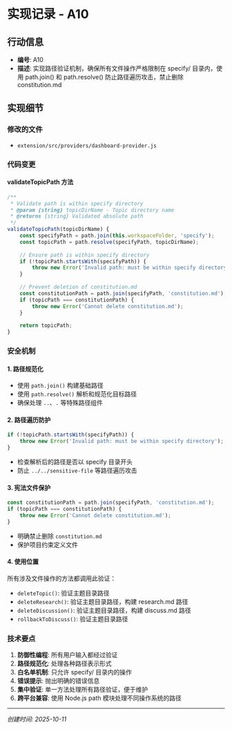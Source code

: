 # 实现记录 - A10

## 行动信息
- **编号**: A10
- **描述**: 实现路径验证机制，确保所有文件操作严格限制在 specify/ 目录内，使用 path.join() 和 path.resolve() 防止路径遍历攻击，禁止删除 constitution.md

## 实现细节

### 修改的文件
- `extension/src/providers/dashboard-provider.js`

### 代码变更

#### validateTopicPath 方法
```javascript
/**
 * Validate path is within specify directory
 * @param {string} topicDirName - Topic directory name
 * @returns {string} Validated absolute path
 */
validateTopicPath(topicDirName) {
    const specifyPath = path.join(this.workspaceFolder, 'specify');
    const topicPath = path.resolve(specifyPath, topicDirName);
    
    // Ensure path is within specify directory
    if (!topicPath.startsWith(specifyPath)) {
        throw new Error('Invalid path: must be within specify directory');
    }
    
    // Prevent deletion of constitution.md
    const constitutionPath = path.join(specifyPath, 'constitution.md');
    if (topicPath === constitutionPath) {
        throw new Error('Cannot delete constitution.md');
    }
    
    return topicPath;
}
```

### 安全机制

#### 1. 路径规范化
- 使用 `path.join()` 构建基础路径
- 使用 `path.resolve()` 解析和规范化目标路径
- 确保处理 `..`、`.` 等特殊路径组件

#### 2. 路径遍历防护
```javascript
if (!topicPath.startsWith(specifyPath)) {
    throw new Error('Invalid path: must be within specify directory');
}
```
- 检查解析后的路径是否以 specify 目录开头
- 防止 `../../sensitive-file` 等路径遍历攻击

#### 3. 宪法文件保护
```javascript
const constitutionPath = path.join(specifyPath, 'constitution.md');
if (topicPath === constitutionPath) {
    throw new Error('Cannot delete constitution.md');
}
```
- 明确禁止删除 `constitution.md`
- 保护项目约束定义文件

#### 4. 使用位置
所有涉及文件操作的方法都调用此验证：
- `deleteTopic()`: 验证主题目录路径
- `deleteResearch()`: 验证主题目录路径，构建 research.md 路径
- `deleteDiscussion()`: 验证主题目录路径，构建 discuss.md 路径
- `rollbackToDiscuss()`: 验证主题目录路径

### 技术要点
1. **防御性编程**: 所有用户输入都经过验证
2. **路径规范化**: 处理各种路径表示形式
3. **白名单机制**: 只允许 specify/ 目录内的操作
4. **错误提示**: 抛出明确的错误信息
5. **集中验证**: 单一方法处理所有路径验证，便于维护
6. **跨平台兼容**: 使用 Node.js path 模块处理不同操作系统的路径

---
*创建时间: 2025-10-11*
